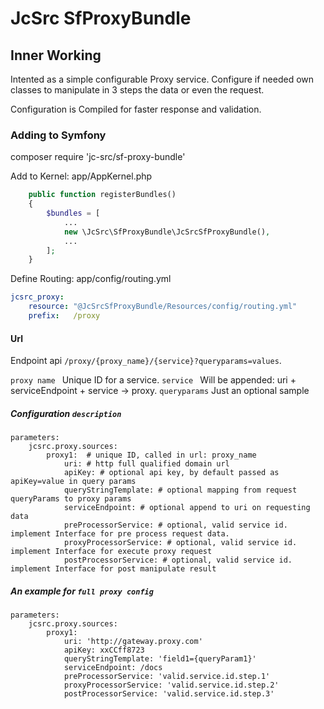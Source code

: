 # JcSrc SfProxyBundle

## Inner Working
Intented as a simple configurable Proxy service. Configure if needed own classes to manipulate in 3 steps the data or
even the request. 

Configuration is Compiled for faster response and validation. 

### Adding to Symfony
composer require 'jc-src/sf-proxy-bundle'

Add to Kernel: app/AppKernel.php
```php 
    public function registerBundles()
    {
        $bundles = [
            ...
            new \JcSrc\SfProxyBundle\JcSrcSfProxyBundle(),
            ...
        ];
    }
```

Define Routing: app/config/routing.yml
```yml
jcsrc_proxy:
    resource: "@JcSrcSfProxyBundle/Resources/config/routing.yml"
    prefix:   /proxy
```

#### Url 

Endpoint api `/proxy/{proxy_name}/{service}?queryparams=values`.

`proxy name ` Unique ID for a service.
`service ` Will be appended: uri + serviceEndpoint + service ->  proxy.
`queryparams` Just an optional sample


##### Configuration  `description`

```
parameters:
    jcsrc.proxy.sources:
        proxy1:  # unique ID, called in url: proxy_name
            uri: # http full qualified domain url
            apiKey: # optional api key, by default passed as apiKey=value in query params
            queryStringTemplate: # optional mapping from request queryParams to proxy params
            serviceEndpoint: # optional append to uri on requesting data
            preProcessorService: # optional, valid service id. implement Interface for pre process request data.
            proxyProcessorService: # optional, valid service id. implement Interface for execute proxy request
            postProcessorService: # optional, valid service id. implement Interface for post manipulate result
```


##### An example for `full proxy config`

```
parameters:
    jcsrc.proxy.sources:
        proxy1:
            uri: 'http://gateway.proxy.com'
            apiKey: xxCCff8723
            queryStringTemplate: 'field1={queryParam1}'
            serviceEndpoint: /docs
            preProcessorService: 'valid.service.id.step.1'
            proxyProcessorService: 'valid.service.id.step.2'
            postProcessorService: 'valid.service.id.step.3'
```


